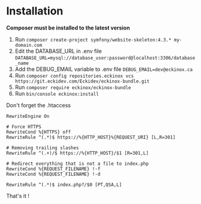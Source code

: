 # Installation

**Composer must be installed to the latest version**

1. Run `composer create-project symfony/website-skeleton:4.3.* my-domain.com`
2. Edit the DATABASE_URL in .env file `DATABASE_URL=mysql://database_user:password@localhost:3306/database_name`
3. Add the DEBUG_EMAIL variable to .env file `DEBUG_EMAIL=dev@eckinox.ca`
4. Run `composer config repositories.eckinox vcs https://git.eckidev.com/Eckidev/eckinox-bundle.git`
5. Run `composer require eckinox/eckinox-bundle`
6. Run `bin/console eckinox:install`

Don't forget the .htaccess
```
RewriteEngine On

# Force HTTPS
RewriteCond %{HTTPS} off
RewriteRule ^(.*)$ https://%{HTTP_HOST}%{REQUEST_URI} [L,R=301]

# Removing trailing slashes
RewriteRule ^(.+)/$ https://%{HTTP_HOST}/$1 [R=301,L]

# Redirect everything that is not a file to index.php
RewriteCond %{REQUEST_FILENAME} !-f
RewriteCond %{REQUEST_FILENAME} !-d

RewriteRule ^(.*)$ index.php?/$0 [PT,QSA,L]
```

That's it !
